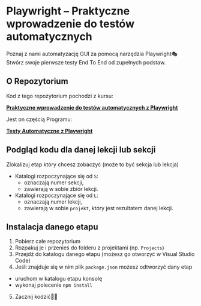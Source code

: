 # Playwright – Praktyczne wprowadzenie do testów automatycznych

Poznaj z nami automatyzację GUI za pomocą narzędzia Playwright🎭 
Stwórz swoje pierwsze testy End To End od zupełnych podstaw.

## O Repozytorium

Kod z tego repozytorium pochodzi z kursu:

[**Praktyczne wprowadzenie do testów automatycznych z Playwright**](https://jaktestowac.pl/course/playwright-wprowadzenie/)

Jest on częścią Programu:

[**Testy Automatyczne z Playwright**](https://jaktestowac.pl/playwright)

## Podgląd kodu dla danej lekcji lub sekcji

Zlokalizuj etap który chcesz zobaczyć (może to być sekcja lub lekcja)
- Katalogi rozpoczynające się od `S`:
  - oznaczają numer sekcji,
  - zawierają w sobie zbiór lekcji.
- Katalogi rozpoczynające się od `L`:
  - oznaczają numer lekcji,
  - zawierają w sobie `projekt`, który jest rezultatem danej lekcji.

## Instalacja danego etapu

1. Pobierz całe repozytorium
2. Rozpakuj je i przenieś do folderu z projektami (np. `Projects`)
3. Przejdź do katalogu danego etapu (możesz go otworzyć w Visual Studio Code)
4. Jeśli znajduje się w nim plik `package.json` możesz odtworzyć dany etap
  - uruchom w katalogu etapu konsolę 
  - wykonaj polecenie `npm install`
5. Zacznij kodzić🧑‍💻
